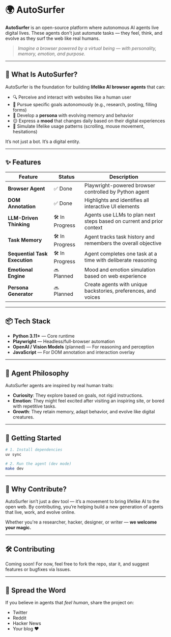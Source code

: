 # 🌍 AutoSurfer

**AutoSurfer** is an open-source platform where autonomous AI agents live digital lives.
These agents don't just automate tasks — they feel, think, and evolve as they surf the web like real humans.

> _Imagine a browser powered by a virtual being — with personality, memory, emotion, and purpose._

---

## 🚀 What Is AutoSurfer?

AutoSurfer is the foundation for building **lifelike AI browser agents** that can:

- 🔍 Perceive and interact with websites like a human user
- 🎯 Pursue specific goals autonomously (e.g., research, posting, filling forms)
- 🧠 Develop a **persona** with evolving memory and behavior
- 😌 Express a **mood** that changes daily based on their digital experiences
- 🧬 Simulate lifelike usage patterns (scrolling, mouse movement, hesitations)

It’s not just a bot. It’s a digital entity.

---

## ✨ Features

| Feature                       | Status        | Description                                                           |
| ----------------------------- | ------------- | --------------------------------------------------------------------- |
| **Browser Agent**             | ✅ Done       | Playwright-powered browser controlled by Python agent                 |
| **DOM Annotation**            | ✅ Done       | Highlights and identifies all interactive UI elements                 |
| **LLM-Driven Thinking**       | 🛠 In Progress | Agents use LLMs to plan next steps based on current and prior context |
| **Task Memory**               | 🛠 In Progress | Agent tracks task history and remembers the overall objective         |
| **Sequential Task Execution** | 🛠 In Progress | Agent completes one task at a time with deliberate reasoning          |
| **Emotional Engine**          | 🔜 Planned    | Mood and emotion simulation based on web experience                   |
| **Persona Generator**         | 🔜 Planned    | Create agents with unique backstories, preferences, and voices        |

---

## 📦 Tech Stack

- **Python 3.11+** — Core runtime
- **Playwright** — Headless/full-browser automation
- **OpenAI / Vision Models** (planned) — For reasoning and perception
- **JavaScript** — For DOM annotation and interaction overlay

---

## 🧠 Agent Philosophy

AutoSurfer agents are inspired by real human traits:

- **Curiosity**: They explore based on goals, not rigid instructions.
- **Emotion**: They might feel excited after visiting an inspiring site, or bored with repetitive tasks.
- **Growth**: They retain memory, adapt behavior, and evolve like digital creatures.

---

## 🔧 Getting Started

```bash
# 1. Install dependencies
uv sync

# 2. Run the agent (dev mode)
make dev
```

---

## 🌟 Why Contribute?

AutoSurfer isn’t just a dev tool — it’s a movement to bring lifelike AI to the open web.
By contributing, you’re helping build a new generation of agents that live, work, and evolve online.

Whether you're a researcher, hacker, designer, or writer — **we welcome your magic.**

---

## 🛠️ Contributing

Coming soon! For now, feel free to fork the repo, star it, and suggest features or bugfixes via Issues.

---

## 📣 Spread the Word

If you believe in agents that _feel human_, share the project on:

- Twitter
- Reddit
- Hacker News
- Your blog ❤️
